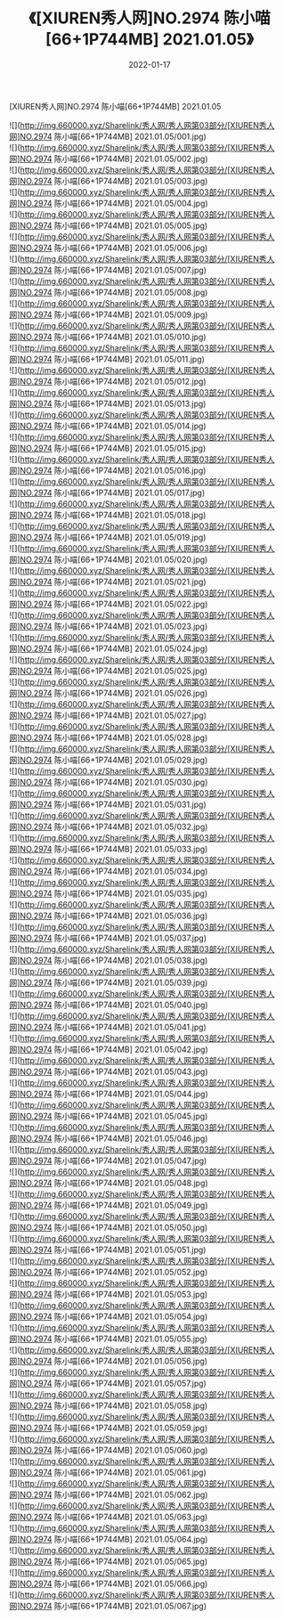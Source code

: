 ﻿---
layout: post
title:  《[XIUREN秀人网]NO.2974 陈小喵[66+1P744MB] 2021.01.05》
date:   2022-01-17
img: http://img.660000.xyz/Sharelink/秀人网/秀人网第03部分/[XIUREN秀人网]NO.2974 陈小喵[66+1P744MB] 2021.01.05/000.jpg
categories: [美女, 清纯, 唯美]
---

[XIUREN秀人网]NO.2974 陈小喵[66+1P744MB] 2021.01.05

 ![](http://img.660000.xyz/Sharelink/秀人网/秀人网第03部分/[XIUREN秀人网]NO.2974 陈小喵[66+1P744MB] 2021.01.05/001.jpg) <br>![](http://img.660000.xyz/Sharelink/秀人网/秀人网第03部分/[XIUREN秀人网]NO.2974 陈小喵[66+1P744MB] 2021.01.05/002.jpg) <br>![](http://img.660000.xyz/Sharelink/秀人网/秀人网第03部分/[XIUREN秀人网]NO.2974 陈小喵[66+1P744MB] 2021.01.05/003.jpg) <br>![](http://img.660000.xyz/Sharelink/秀人网/秀人网第03部分/[XIUREN秀人网]NO.2974 陈小喵[66+1P744MB] 2021.01.05/004.jpg) <br>![](http://img.660000.xyz/Sharelink/秀人网/秀人网第03部分/[XIUREN秀人网]NO.2974 陈小喵[66+1P744MB] 2021.01.05/005.jpg) <br>![](http://img.660000.xyz/Sharelink/秀人网/秀人网第03部分/[XIUREN秀人网]NO.2974 陈小喵[66+1P744MB] 2021.01.05/006.jpg) <br>![](http://img.660000.xyz/Sharelink/秀人网/秀人网第03部分/[XIUREN秀人网]NO.2974 陈小喵[66+1P744MB] 2021.01.05/007.jpg) <br>![](http://img.660000.xyz/Sharelink/秀人网/秀人网第03部分/[XIUREN秀人网]NO.2974 陈小喵[66+1P744MB] 2021.01.05/008.jpg) <br>![](http://img.660000.xyz/Sharelink/秀人网/秀人网第03部分/[XIUREN秀人网]NO.2974 陈小喵[66+1P744MB] 2021.01.05/009.jpg) <br>![](http://img.660000.xyz/Sharelink/秀人网/秀人网第03部分/[XIUREN秀人网]NO.2974 陈小喵[66+1P744MB] 2021.01.05/010.jpg) <br>![](http://img.660000.xyz/Sharelink/秀人网/秀人网第03部分/[XIUREN秀人网]NO.2974 陈小喵[66+1P744MB] 2021.01.05/011.jpg) <br>![](http://img.660000.xyz/Sharelink/秀人网/秀人网第03部分/[XIUREN秀人网]NO.2974 陈小喵[66+1P744MB] 2021.01.05/012.jpg) <br>![](http://img.660000.xyz/Sharelink/秀人网/秀人网第03部分/[XIUREN秀人网]NO.2974 陈小喵[66+1P744MB] 2021.01.05/013.jpg) <br>![](http://img.660000.xyz/Sharelink/秀人网/秀人网第03部分/[XIUREN秀人网]NO.2974 陈小喵[66+1P744MB] 2021.01.05/014.jpg) <br>![](http://img.660000.xyz/Sharelink/秀人网/秀人网第03部分/[XIUREN秀人网]NO.2974 陈小喵[66+1P744MB] 2021.01.05/015.jpg) <br>![](http://img.660000.xyz/Sharelink/秀人网/秀人网第03部分/[XIUREN秀人网]NO.2974 陈小喵[66+1P744MB] 2021.01.05/016.jpg) <br>![](http://img.660000.xyz/Sharelink/秀人网/秀人网第03部分/[XIUREN秀人网]NO.2974 陈小喵[66+1P744MB] 2021.01.05/017.jpg) <br>![](http://img.660000.xyz/Sharelink/秀人网/秀人网第03部分/[XIUREN秀人网]NO.2974 陈小喵[66+1P744MB] 2021.01.05/018.jpg) <br>![](http://img.660000.xyz/Sharelink/秀人网/秀人网第03部分/[XIUREN秀人网]NO.2974 陈小喵[66+1P744MB] 2021.01.05/019.jpg) <br>![](http://img.660000.xyz/Sharelink/秀人网/秀人网第03部分/[XIUREN秀人网]NO.2974 陈小喵[66+1P744MB] 2021.01.05/020.jpg) <br>![](http://img.660000.xyz/Sharelink/秀人网/秀人网第03部分/[XIUREN秀人网]NO.2974 陈小喵[66+1P744MB] 2021.01.05/021.jpg) <br>![](http://img.660000.xyz/Sharelink/秀人网/秀人网第03部分/[XIUREN秀人网]NO.2974 陈小喵[66+1P744MB] 2021.01.05/022.jpg) <br>![](http://img.660000.xyz/Sharelink/秀人网/秀人网第03部分/[XIUREN秀人网]NO.2974 陈小喵[66+1P744MB] 2021.01.05/023.jpg) <br>![](http://img.660000.xyz/Sharelink/秀人网/秀人网第03部分/[XIUREN秀人网]NO.2974 陈小喵[66+1P744MB] 2021.01.05/024.jpg) <br>![](http://img.660000.xyz/Sharelink/秀人网/秀人网第03部分/[XIUREN秀人网]NO.2974 陈小喵[66+1P744MB] 2021.01.05/025.jpg) <br>![](http://img.660000.xyz/Sharelink/秀人网/秀人网第03部分/[XIUREN秀人网]NO.2974 陈小喵[66+1P744MB] 2021.01.05/026.jpg) <br>![](http://img.660000.xyz/Sharelink/秀人网/秀人网第03部分/[XIUREN秀人网]NO.2974 陈小喵[66+1P744MB] 2021.01.05/027.jpg) <br>![](http://img.660000.xyz/Sharelink/秀人网/秀人网第03部分/[XIUREN秀人网]NO.2974 陈小喵[66+1P744MB] 2021.01.05/028.jpg) <br>![](http://img.660000.xyz/Sharelink/秀人网/秀人网第03部分/[XIUREN秀人网]NO.2974 陈小喵[66+1P744MB] 2021.01.05/029.jpg) <br>![](http://img.660000.xyz/Sharelink/秀人网/秀人网第03部分/[XIUREN秀人网]NO.2974 陈小喵[66+1P744MB] 2021.01.05/030.jpg) <br>![](http://img.660000.xyz/Sharelink/秀人网/秀人网第03部分/[XIUREN秀人网]NO.2974 陈小喵[66+1P744MB] 2021.01.05/031.jpg) <br>![](http://img.660000.xyz/Sharelink/秀人网/秀人网第03部分/[XIUREN秀人网]NO.2974 陈小喵[66+1P744MB] 2021.01.05/032.jpg) <br>![](http://img.660000.xyz/Sharelink/秀人网/秀人网第03部分/[XIUREN秀人网]NO.2974 陈小喵[66+1P744MB] 2021.01.05/033.jpg) <br>![](http://img.660000.xyz/Sharelink/秀人网/秀人网第03部分/[XIUREN秀人网]NO.2974 陈小喵[66+1P744MB] 2021.01.05/034.jpg) <br>![](http://img.660000.xyz/Sharelink/秀人网/秀人网第03部分/[XIUREN秀人网]NO.2974 陈小喵[66+1P744MB] 2021.01.05/035.jpg) <br>![](http://img.660000.xyz/Sharelink/秀人网/秀人网第03部分/[XIUREN秀人网]NO.2974 陈小喵[66+1P744MB] 2021.01.05/036.jpg) <br>![](http://img.660000.xyz/Sharelink/秀人网/秀人网第03部分/[XIUREN秀人网]NO.2974 陈小喵[66+1P744MB] 2021.01.05/037.jpg) <br>![](http://img.660000.xyz/Sharelink/秀人网/秀人网第03部分/[XIUREN秀人网]NO.2974 陈小喵[66+1P744MB] 2021.01.05/038.jpg) <br>![](http://img.660000.xyz/Sharelink/秀人网/秀人网第03部分/[XIUREN秀人网]NO.2974 陈小喵[66+1P744MB] 2021.01.05/039.jpg) <br>![](http://img.660000.xyz/Sharelink/秀人网/秀人网第03部分/[XIUREN秀人网]NO.2974 陈小喵[66+1P744MB] 2021.01.05/040.jpg) <br>![](http://img.660000.xyz/Sharelink/秀人网/秀人网第03部分/[XIUREN秀人网]NO.2974 陈小喵[66+1P744MB] 2021.01.05/041.jpg) <br>![](http://img.660000.xyz/Sharelink/秀人网/秀人网第03部分/[XIUREN秀人网]NO.2974 陈小喵[66+1P744MB] 2021.01.05/042.jpg) <br>![](http://img.660000.xyz/Sharelink/秀人网/秀人网第03部分/[XIUREN秀人网]NO.2974 陈小喵[66+1P744MB] 2021.01.05/043.jpg) <br>![](http://img.660000.xyz/Sharelink/秀人网/秀人网第03部分/[XIUREN秀人网]NO.2974 陈小喵[66+1P744MB] 2021.01.05/044.jpg) <br>![](http://img.660000.xyz/Sharelink/秀人网/秀人网第03部分/[XIUREN秀人网]NO.2974 陈小喵[66+1P744MB] 2021.01.05/045.jpg) <br>![](http://img.660000.xyz/Sharelink/秀人网/秀人网第03部分/[XIUREN秀人网]NO.2974 陈小喵[66+1P744MB] 2021.01.05/046.jpg) <br>![](http://img.660000.xyz/Sharelink/秀人网/秀人网第03部分/[XIUREN秀人网]NO.2974 陈小喵[66+1P744MB] 2021.01.05/047.jpg) <br>![](http://img.660000.xyz/Sharelink/秀人网/秀人网第03部分/[XIUREN秀人网]NO.2974 陈小喵[66+1P744MB] 2021.01.05/048.jpg) <br>![](http://img.660000.xyz/Sharelink/秀人网/秀人网第03部分/[XIUREN秀人网]NO.2974 陈小喵[66+1P744MB] 2021.01.05/049.jpg) <br>![](http://img.660000.xyz/Sharelink/秀人网/秀人网第03部分/[XIUREN秀人网]NO.2974 陈小喵[66+1P744MB] 2021.01.05/050.jpg) <br>![](http://img.660000.xyz/Sharelink/秀人网/秀人网第03部分/[XIUREN秀人网]NO.2974 陈小喵[66+1P744MB] 2021.01.05/051.jpg) <br>![](http://img.660000.xyz/Sharelink/秀人网/秀人网第03部分/[XIUREN秀人网]NO.2974 陈小喵[66+1P744MB] 2021.01.05/052.jpg) <br>![](http://img.660000.xyz/Sharelink/秀人网/秀人网第03部分/[XIUREN秀人网]NO.2974 陈小喵[66+1P744MB] 2021.01.05/053.jpg) <br>![](http://img.660000.xyz/Sharelink/秀人网/秀人网第03部分/[XIUREN秀人网]NO.2974 陈小喵[66+1P744MB] 2021.01.05/054.jpg) <br>![](http://img.660000.xyz/Sharelink/秀人网/秀人网第03部分/[XIUREN秀人网]NO.2974 陈小喵[66+1P744MB] 2021.01.05/055.jpg) <br>![](http://img.660000.xyz/Sharelink/秀人网/秀人网第03部分/[XIUREN秀人网]NO.2974 陈小喵[66+1P744MB] 2021.01.05/056.jpg) <br>![](http://img.660000.xyz/Sharelink/秀人网/秀人网第03部分/[XIUREN秀人网]NO.2974 陈小喵[66+1P744MB] 2021.01.05/057.jpg) <br>![](http://img.660000.xyz/Sharelink/秀人网/秀人网第03部分/[XIUREN秀人网]NO.2974 陈小喵[66+1P744MB] 2021.01.05/058.jpg) <br>![](http://img.660000.xyz/Sharelink/秀人网/秀人网第03部分/[XIUREN秀人网]NO.2974 陈小喵[66+1P744MB] 2021.01.05/059.jpg) <br>![](http://img.660000.xyz/Sharelink/秀人网/秀人网第03部分/[XIUREN秀人网]NO.2974 陈小喵[66+1P744MB] 2021.01.05/060.jpg) <br>![](http://img.660000.xyz/Sharelink/秀人网/秀人网第03部分/[XIUREN秀人网]NO.2974 陈小喵[66+1P744MB] 2021.01.05/061.jpg) <br>![](http://img.660000.xyz/Sharelink/秀人网/秀人网第03部分/[XIUREN秀人网]NO.2974 陈小喵[66+1P744MB] 2021.01.05/062.jpg) <br>![](http://img.660000.xyz/Sharelink/秀人网/秀人网第03部分/[XIUREN秀人网]NO.2974 陈小喵[66+1P744MB] 2021.01.05/063.jpg) <br>![](http://img.660000.xyz/Sharelink/秀人网/秀人网第03部分/[XIUREN秀人网]NO.2974 陈小喵[66+1P744MB] 2021.01.05/064.jpg) <br>![](http://img.660000.xyz/Sharelink/秀人网/秀人网第03部分/[XIUREN秀人网]NO.2974 陈小喵[66+1P744MB] 2021.01.05/065.jpg) <br>![](http://img.660000.xyz/Sharelink/秀人网/秀人网第03部分/[XIUREN秀人网]NO.2974 陈小喵[66+1P744MB] 2021.01.05/066.jpg) <br>![](http://img.660000.xyz/Sharelink/秀人网/秀人网第03部分/[XIUREN秀人网]NO.2974 陈小喵[66+1P744MB] 2021.01.05/067.jpg) <br>